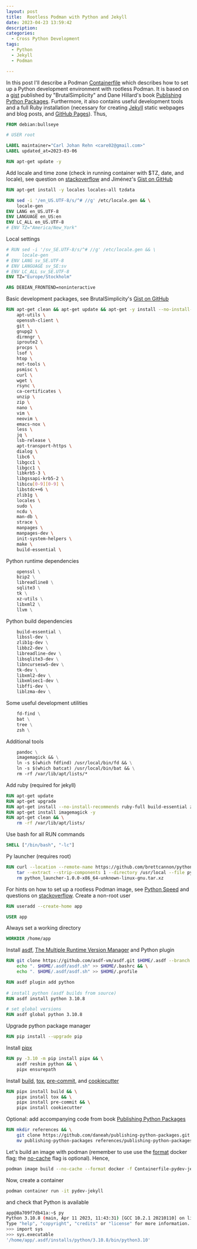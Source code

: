 ```yaml
---
layout: post
title:  Rootless Podman with Python and Jekyll
date: 2023-04-23 13:59:42
description: 
categories: 
  - Cross Python Development
tags: 
  - Python
  - Jekyll
  - Podman

---
```


In this post I'll describe a Podman [Containerfile](https://docs.podman.io/en/stable/markdown/podman-build.1.html) which describes how to set up a Python development environment with rootless Podman. It is based on a [gist](https://gist.github.com/BrutalSimplicity/882af1d343b7530fc7e005284523d38d) published by "BrutalSimplicity" and Dane Hillard's book [Publishing Python Packages](https://www.manning.com/books/publishing-python-packages). Furthermore, it also contains useful development tools and a full Ruby installation (necessary for creating [Jekyll](https://jekyllrb.com/) static webpages and blog posts, and [GitHub Pages](https://pages.github.com/)). Thus,

```dockerfile
FROM debian:bullseye

# USER root

LABEL maintainer="Carl Johan Rehn <care02@gmail.com>"
LABEL updated_at=2023-03-06

RUN apt-get update -y
```

Add locale and time zone (check in running container with $TZ, date, and locale), see question on  [stackoverflow](https://stackoverflow.com/questions/28405902/how-to-set-the-locale-inside-a-debian-ubuntu-docker-container) and Jiménez's [Gist on GitHub](https://gist.github.com/sjimenez44/1b73afeae3eec26a1915b0d4d5873b8f)

```dockerfile
RUN apt-get install -y locales locales-all tzdata

RUN sed -i '/en_US.UTF-8/s/^# //g' /etc/locale.gen && \
    locale-gen
ENV LANG en_US.UTF-8
ENV LANGUAGE en_US:en
ENV LC_ALL en_US.UTF-8
# ENV TZ="America/New_York"
```

Local settings

```dockerfile
# RUN sed -i '/sv_SE.UTF-8/s/^# //g' /etc/locale.gen && \
#     locale-gen
# ENV LANG sv_SE.UTF-8
# ENV LANGUAGE sv_SE:sv
# ENV LC_ALL sv_SE.UTF-8
ENV TZ="Europe/Stockholm"
```

```dockerfile
ARG DEBIAN_FRONTEND=noninteractive
```

Basic development packages, see BrutalSimplicity's [Gist on GitHub](https://gist.github.com/BrutalSimplicity/882af1d343b7530fc7e005284523d38d)

```dockerfile
RUN apt-get clean && apt-get update && apt-get -y install --no-install-recommends \
    apt-utils \
    openssh-client \
    git \
    gnupg2 \
    dirmngr \
    iproute2 \
    procps \
    lsof \
    htop \
    net-tools \
    psmisc \
    curl \
    wget \
    rsync \
    ca-certificates \
    unzip \
    zip \
    nano \
    vim \
    neovim \
    emacs-nox \
    less \
    jq \
    lsb-release \
    apt-transport-https \
    dialog \
    libc6 \
    libgcc1 \
    libgcc1 \
    libkrb5-3 \
    libgssapi-krb5-2 \
    libicu[0-9][0-9] \
    libstdc++6 \
    zlib1g \
    locales \
    sudo \
    ncdu \
    man-db \
    strace \
    manpages \
    manpages-dev \
    init-system-helpers \
    make \
    build-essential \
```

Python runtime dependencies

```dockerfile
    openssl \
    bzip2 \
    libreadline8 \
    sqlite3 \
    tk \
    xz-utils \
    libxml2 \
    llvm \
```

Python build dependencies

```dockerfile
    build-essential \
    libssl-dev \
    zlib1g-dev \
    libbz2-dev \
    libreadline-dev \
    libsqlite3-dev \
    libncursesw5-dev \
    tk-dev \
    libxml2-dev \
    libxmlsec1-dev \
    libffi-dev \
    liblzma-dev \
```

Some useful development utilities

```dockerfile
    fd-find \
    bat \
    tree \
    zsh \
```

Additional tools

```dockerfile
    pandoc \
    imagemagick && \
    ln -s $(which fdfind) /usr/local/bin/fd && \
    ln -s $(which batcat) /usr/local/bin/bat && \
    rm -rf /var/lib/apt/lists/*
```

Add ruby (required for jekyll)

```dockerfile
RUN apt-get update
RUN apt-get upgrade
RUN apt-get install --no-install-recommends ruby-full build-essential zlib1g-dev -y
RUN apt-get install imagemagick -y
RUN apt-get clean && \
    rm -rf /var/lib/apt/lists/
```

Use bash for all RUN commands 

```dockerfile
SHELL ["/bin/bash", "-lc"]
```

Py launcher (requires root)

```dockerfile
RUN curl --location --remote-name https://github.com/brettcannon/python-launcher/releases/download/v1.0.0/python_launcher-1.0.0-x86_64-unknown-linux-gnu.tar.xz && \
    tar --extract --strip-components 1 --directory /usr/local --file python_launcher-1.0.0-x86_64-unknown-linux-gnu.tar.xz && \
    rm python_launcher-1.0.0-x86_64-unknown-linux-gnu.tar.xz
```

For hints on how to set up a rootless Podman image, see [Python Speed](https://pythonspeed.com/articles/root-capabilities-docker-security/) and
questions on [stackoverflow](https://stackoverflow.com/questions/59840450/rootless-docker-image). Create a non-root user

```dockerfile
RUN useradd --create-home app

USER app
```

Always set a working directory

```dockerfile
WORKDIR /home/app
```

Install [asdf](https://github.com/asdf-vm/asdf), [The Multiple Runtime Version Manager](https://asdf-vm.com/) and Python plugin

```dockerfile
RUN git clone https://github.com/asdf-vm/asdf.git $HOME/.asdf --branch v0.11.1 && \
    echo ". $HOME/.asdf/asdf.sh" >> $HOME/.bashrc && \
    echo ". $HOME/.asdf/asdf.sh" >> $HOME/.profile

RUN asdf plugin add python
    
# install python (asdf builds from source)
RUN asdf install python 3.10.8 

# set global versions
RUN asdf global python 3.10.8
```

Upgrade python package manager

```dockerfile
RUN pip install --upgrade pip
```

Install [pipx](https://github.com/pypa/pipx/)

```dockerfile
RUN py -3.10 -m pip install pipx && \
    asdf reshim python && \
    pipx ensurepath
```

Install [build](https://github.com/pypa/build), [tox](https://tox.wiki/en/latest/), [pre-commit](https://pre-commit.com/), and [cookiecutter](https://cookiecutter.readthedocs.io/)

```dockerfile
RUN pipx install build && \
    pipx install tox && \
    pipx install pre-commit && \
    pipx install cookiecutter
```

Optional: add accompanying code from book [Publishing Python Packages](https://www.manning.com/books/publishing-python-packages)

```dockerfile
RUN mkdir references && \
    git clone https://github.com/daneah/publishing-python-packages.git && \
    mv publishing-python-packages references/publishing-python-packages
```

Let's build an image with podman (remember to use use the [format](https://github.com/containers/podman/issues/8477) docker flag; the [no-cache](https://docs.podman.io/en/latest/markdown/podman-build.1.html) flag is optional). Hence, 

```bash
podman image build --no-cache --format docker -f Containerfile-pydev-jekyll -t pydev-jekyll .
```

Now, create a container

```bash
podman container run -it pydev-jekyll
```

and check that Python is available

```bash
app@8a709f7db41a:~$ py
Python 3.10.8 (main, Apr 11 2023, 11:43:31) [GCC 10.2.1 20210110] on linux
Type "help", "copyright", "credits" or "license" for more information.
>>> import sys
>>> sys.executable
'/home/app/.asdf/installs/python/3.10.8/bin/python3.10'
```

